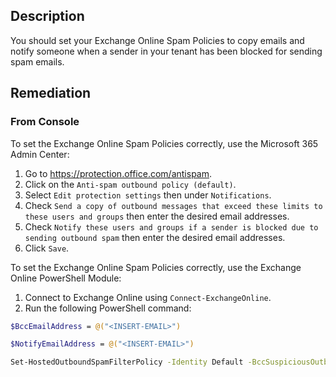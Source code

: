 ## Description

You should set your Exchange Online Spam Policies to copy emails and notify someone when a sender in your tenant has been blocked for sending spam emails.

## Remediation

### From Console

To set the Exchange Online Spam Policies correctly, use the Microsoft 365 Admin Center:

1. Go to https://protection.office.com/antispam.
2. Click on the `Anti-spam outbound policy (default)`.
3. Select `Edit protection settings` then under `Notifications`.
4. Check `Send a copy of outbound messages that exceed these limits to these users and groups` then enter the desired email addresses.
5. Check `Notify these users and groups if a sender is blocked due to sending outbound spam` then enter the desired email addresses.
6. Click `Save`.

To set the Exchange Online Spam Policies correctly, use the Exchange Online PowerShell Module:

1. Connect to Exchange Online using `Connect-ExchangeOnline`.
2. Run the following PowerShell command:

```bash
$BccEmailAddress = @("<INSERT-EMAIL>")

$NotifyEmailAddress = @("<INSERT-EMAIL>")

Set-HostedOutboundSpamFilterPolicy -Identity Default -BccSuspiciousOutboundAdditionalRecipients $BccEmailAddress -BccSuspiciousOutboundMail $true -NotifyOutboundSpam $true -NotifyOutboundSpamRecipients $NotifyEmailAddress
```
